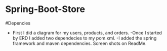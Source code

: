 # Spring-Boot-Store

#Depencies 

- First I did a diagram for my users, products, and orders. 
-Once I started by ERD I added two dependecies to my pom.xml. 
-I added the spring framework and maven dependencies. Screen shots on ReadMe.  
